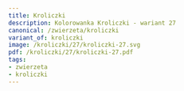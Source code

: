 ```yaml
---
title: Kroliczki
description: Kolorowanka Kroliczki - wariant 27
canonical: /zwierzeta/kroliczki
variant_of: kroliczki
image: /kroliczki/27/kroliczki-27.svg
pdf: /kroliczki/27/kroliczki-27.pdf
tags:
- zwierzeta
- kroliczki
---
```

